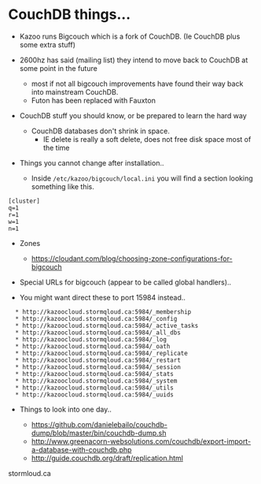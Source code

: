 # CouchDB things...

* Kazoo runs Bigcouch which is a fork of CouchDB.  (Ie CouchDB plus some extra stuff)
* 2600hz has said (mailing list) they intend to move back to CouchDB at some point in the future
  * most if not all bigcouch improvements have found their way back into mainstream CouchDB.
  * Futon has been replaced with Fauxton
  

* CouchDB stuff you should know, or be prepared to learn the hard way
  * CouchDB databases don't shrink in space.
    * IE delete is really a soft delete, does not free disk space most of the time

* Things you cannot change after installation..
  * Inside ```/etc/kazoo/bigcouch/local.ini``` you will find a section looking something like this.
```
[cluster]
q=1
r=1
w=1
n=1
```

* Zones
  * https://cloudant.com/blog/choosing-zone-configurations-for-bigcouch


* Special URLs for bigcouch (appear to be called global handlers)..
* You might want direct these to port 15984 instead..

```
  * http://kazoocloud.stormqloud.ca:5984/_membership
  * http://kazoocloud.stormqloud.ca:5984/_config
  * http://kazoocloud.stormqloud.ca:5984/_active_tasks
  * http://kazoocloud.stormqloud.ca:5984/_all_dbs
  * http://kazoocloud.stormqloud.ca:5984/_log
  * http://kazoocloud.stormqloud.ca:5984/_oath
  * http://kazoocloud.stormqloud.ca:5984/_replicate
  * http://kazoocloud.stormqloud.ca:5984/_restart
  * http://kazoocloud.stormqloud.ca:5984/_session
  * http://kazoocloud.stormqloud.ca:5984/_stats
  * http://kazoocloud.stormqloud.ca:5984/_system
  * http://kazoocloud.stormqloud.ca:5984/_utils
  * http://kazoocloud.stormqloud.ca:5984/_uuids
```


* Things to look into one day..

  * https://github.com/danielebailo/couchdb-dump/blob/master/bin/couchdb-dump.sh
  * http://www.greenacorn-websolutions.com/couchdb/export-import-a-database-with-couchdb.php
  * http://guide.couchdb.org/draft/replication.html
 
stormloud.ca
